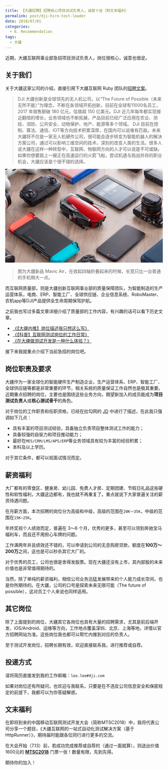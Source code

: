 ```yaml
---
title: 【大疆招聘】招聘核心项目测试负责人，诚意十足（附文末福利）
permalink: post/dji-hire-test-leader
date: 2018/07/01
categories:
  - 6. Recommendation
tags:
  - 大疆
---
```


近期，大疆互联网事业部急招项目测试负责人，岗位很核心，诚意也很足。

## 关于我们

关于大疆这家公司的介绍，直接引用下大疆互联网 Ruby 团队的[招聘文案][ruby-hire]。

> DJI 大疆创新是全球领先的无人机公司，以“The Future of Possible（未来无所不能）”为理念，不断在各领域开拓创新，目前在全球有11000名员工，2017 年销售额破 180 亿元，估值超 150 亿美元。DJI 近几年每年都实现接近翻倍的增长，业务领域也不断拓展，产品目前已经广泛应用在农业、测绘、消防、公共安全、动物保护、地产、能源等多个领域。 DJI 目前在控制、算法、通信、IOT等方向技术积累深厚，在国内可以说难有匹敌。未来大疆将不仅是一家无人机硬件公司，很可能会逐步转变为智能机器人的解决方案公司，通过可以影响三维空间的技术，深刻的改变人类的生活。很多人说大疆在这样一种转型中，互联网、物联网方向的人才可以说是不可或缺。如果你想要跳上一艘正在高速运行的火箭飞船，尝试机遇与挑战并存的职业机会，大疆应该是个很不错的选择。

![mavic-air](/images/mavic-air.jpg)

> 图为大疆新品 Mavic Air，在收起四轴折叠起来的时候，长宽只比一台普通的手机稍大一点。

而互联网质量部，则是大疆创新互联网事业部的质量保障团队，为智能制造的生产运营体系，电商、ERP、智能工厂、全球供应链、企业信息系统、RoboMaster、农机app等DJI产品提供全生命周期保驾护航。

之前我也写过多篇文章详细介绍了质量部的工作内容，有兴趣的话可以看下历史文章。

- [《【大疆内推】岗位描述我只想这么写》][1]
- [《【科普】互联网测试岗位的工作日常》][2]
- [《在大疆做测试开发是一种什么体验？》][3]

接下来我就重点介绍下当前急招的岗位吧。

## 岗位职责及要求

大疆作为一家全球化的智能硬件生产制造企业，生产运营体系、ERP、智能工厂、全球供应链等都是非常重要的环节，相关系统的质量保证工作自然也是极其重要。近期重点招聘的岗位，主要也是围绕这些业务方向，期望新加入的成员能成为**项目测试负责人**或**核心测试骨干**的角色。

对于岗位的工作职责和任职资格，已经在拉勾网的 [JD][JD] 中进行了描述，在此我只强调如下几点：

- 具有丰富的项目测试经验，具备独立负责项目整体测试工作的能力；
- 具备较强的自驱力和项目推动能力；
- 最好在`MES/CRM/LMS/APS/ERP`等业务领域具有较为丰富的经验积累；
- 本科及以上学历。

对于其它条件，都可以视面试情况而定。

## 薪资福利

大厂都有的零食区、健身房、幼儿园、免费人才房、定期团建、节假日礼品这些硬性和软性福利，大疆这边都有，我也就不再重复了。重点就说下大家普遍关注的薪资待遇问题。

在月薪方面，本次招聘的岗位分为高级和中级，高级的范围在`20K～35K`，中级的范围在`15K~25K`。

年终奖视个人绩效而定，普遍在 3～6 个月，优秀的更多，甚至可以领到奔驰宝马福利车，而且还不用担心车牌的问题。

工作满两年并且绩效还不错的，可以申请到公司的无息购房贷款，额度在**100万～200万**之间，这也是可以秒杀其它大厂的。

对于优秀的员工，公司也很是舍得发股票。现在大疆还没有上市，其内部股的未来价值也是非常值得期待的。

当然，除了单纯的薪资福利，相信公司业务迅猛发展带来的个人能力成长空间，也是你所期待的。在大疆，公司的口号是探索未来无限可能（The future of possible），这对员工个人来说也同样适用。

## 其它岗位

除了上面提到的岗位，大疆其它各岗位也具有大量的招聘需求，尤其是前后端开发、iOS/Android、运维等方向，工作地点覆盖深圳、北京、上海等地，详情以官方招聘网站为准。这些岗位我也都可以帮忙内推到对应的负责人。

至于测试开发岗位，招聘长期有效，欢迎直接联系我，进行推荐或自荐。

## 投递方式

请将简历直接发到我的工作邮箱：`leo.lee#dji.com`

如果对岗位还有所疑问，也欢迎与我联系，只要是在不违反公司信息安全和保密规定的前提下，我都可以为你答疑解惑。

## 文末福利

在即将到来的中国移动互联网测试开发大会（简称MTSC2018）中，我将代表公司分享一个题目，《大疆互联网的一站式自动化测试解决方案（基于HttpRunner）》，期待届时能跟各位同行进行更多的交流。

在大会开始（7.13）前，若成功完成推荐或自荐的（通过一面就算），则送出价值1600元的 [**MTSC2018**][MTSC2018] 门票一张！数量有限，先到先得。

期待你的加入！


[1]: https://debugtalk.com/post/d-test-hire-info/
[2]: https://debugtalk.com/post/introduction-to-testing-engineer-daily-work/
[3]: https://debugtalk.com/post/test-dev-in-dji/
[JD]: https://www.lagou.com/jobs/4688215.html
[ruby-hire]: https://ruby-china.org/topics/36849
[MTSC2018]: https://www.bagevent.com/event/1193113
